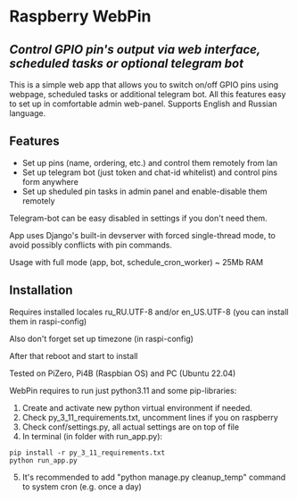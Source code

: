# Raspberry WebPin
## _Control GPIO pin's output via web interface, scheduled tasks or optional telegram bot_

This is a simple web app that allows you to switch on/off GPIO pins using webpage, scheduled tasks or additional telegram bot. All this features easy to set up in comfortable admin web-panel. Supports English and Russian language.
## Features
- Set up pins (name, ordering, etc.) and control them remotely from lan
- Set up telegram bot (just token and chat-id whitelist) and control pins form anywhere
- Set up sheduled pin tasks in admin panel and enable-disable them remotely

Telegram-bot can be easy disabled in settings if you don't need them.

App uses Django's built-in devserver with forced single-thread mode, to avoid possibly conflicts with pin commands.

Usage with full mode (app, bot, schedule_cron_worker) ~ 25Mb RAM

## Installation

Requires installed locales ru_RU.UTF-8 and/or en_US.UTF-8 (you can install them in raspi-config)

Also don't forget set up timezone (in raspi-config)

After that reboot and start to install

Tested on PiZero, Pi4B (Raspbian OS) and PC (Ubuntu 22.04)

WebPin requires to run just python3.11 and some pip-libraries:

1) Create and activate new python virtual environment if needed.
2) Check py_3_11_requirements.txt, uncomment lines if you on raspberry
3) Check conf/settings.py, all actual settings are on top of file
4) In terminal (in folder with run_app.py):
```
pip install -r py_3_11_requirements.txt
python run_app.py
```
5) It's recommended to add "python manage.py cleanup_temp" command to system cron (e.g. once a day)
